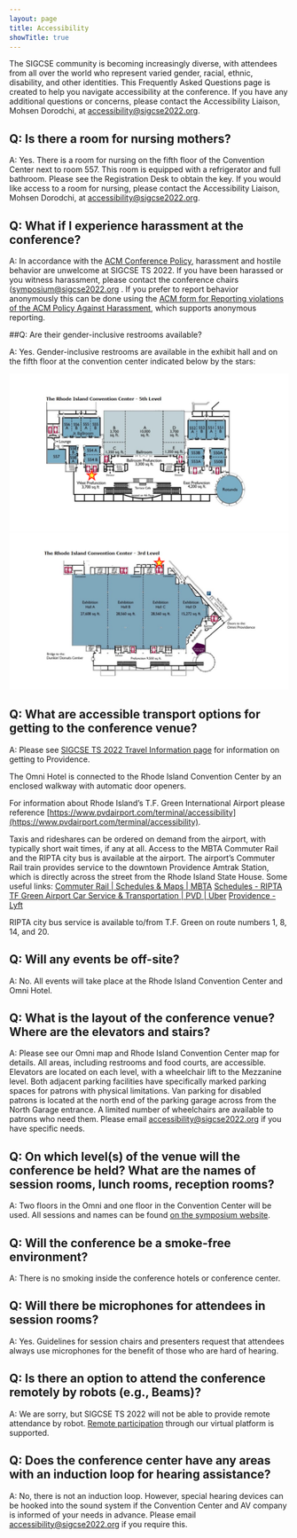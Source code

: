 ```yaml
---
layout: page
title: Accessibility
showTitle: true
---
```


The SIGCSE community is becoming increasingly diverse, with attendees from all over the world who represent varied gender, racial, ethnic, disability, and other identities. This Frequently Asked Questions page is created to help you navigate accessibility at the conference. If you have any additional questions or concerns, please contact the Accessibility Liaison, Mohsen Dorodchi, at [accessibility@sigcse2022.org](mailto:accessibility@sigcse2022.org).

## Q: Is there a room for nursing mothers?

A: Yes. There is a room for nursing on the fifth floor of the Convention Center next to room 557.  This room is equipped with a refrigerator and full bathroom.  Please see the Registration Desk to obtain the key.  If you would like access to a room for nursing, please contact the Accessibility Liaison, Mohsen Dorodchi, at [accessibility@sigcse2022.org](mailto:accessibility@sigcse2022.org).

## Q: What if I experience harassment at the conference?

A: In accordance with the [ACM Conference Policy](https://www.acm.org/special-interest-groups/volunteer-resources/officers-manual/policy-against-discrimination-and-harassment), harassment and hostile behavior are unwelcome at SIGCSE TS 2022. If you have been harassed or you witness harassment, please contact the conference chairs ([symposium@sigcse2022.org](mailto:symposium@sigcse2022.org) .  If you prefer to report behavior anonymously this can be done using the [ACM form for Reporting violations of the ACM Policy Against Harassment](https://www.acm.org/about-acm/reporting-unacceptable-behavior), which supports anonymous reporting.

##Q:  Are their gender-inclusive restrooms available?

A: Yes.  Gender-inclusive restrooms are available in the exhibit hall and on the fifth floor at the convention center indicated below by the stars:

![map of gender-inclusive restrooms, 3rd level](/images/acc1.png)
![map of gender-inclusive restrooms, 5th level](/images/acc2.png)


## Q: What are accessible transport options for getting to the conference venue?

A: Please see [SIGCSE TS 2022 Travel Information page](https://sigcse2022.sigcse.org/participants/#hotel-and-travel-information) for information on getting to Providence.

The Omni Hotel is connected to the Rhode Island Convention Center by an enclosed walkway with automatic door openers.

For information about Rhode Island’s T.F. Green International Airport please reference [https://www.pvdairport.com/terminal/accessibility](https://www.pvdairport.com/terminal/accessibility).

Taxis and rideshares can be ordered on demand from the airport, with typically short wait times, if any at all. Access to the MBTA Commuter Rail and the RIPTA city bus is available at the airport. The airport’s Commuter Rail train provides service to the downtown Providence Amtrak Station, which is directly across the street from the Rhode Island State House. Some useful links:
[Commuter Rail | Schedules & Maps | MBTA](https://www.mbta.com/schedules/commuter-rail)
[Schedules - RIPTA](https://www.ripta.com/schedules/)
[TF Green Airport Car Service & Transportation | PVD | Uber](https://www.uber.com/global/en/airports/pvd)
[Providence - Lyft](https://www.lyft.com/rider/cities/providence-ri)

RIPTA city bus service is available to/from T.F. Green on route numbers 1, 8, 14, and 20.

## Q: Will any events be off-site?

A: No. All events will take place at the Rhode Island Convention Center and Omni Hotel.

## Q: What is the layout of the conference venue? Where are the elevators and stairs?

A:  Please see our Omni map and Rhode Island Convention Center map for details. All areas, including restrooms and food courts, are accessible. Elevators are located on each level, with a wheelchair lift to the Mezzanine level. Both adjacent parking facilities have specifically marked parking spaces for patrons with physical limitations. Van parking for disabled patrons is located at the north end of the parking garage across from the North Garage entrance. A limited number of wheelchairs are available to patrons who need them. Please email [accessibility@sigcse2022.org](mailto:accessibility@sigcse2022.org) if you have specific needs.

## Q: On which level(s) of the venue will the conference be held? What are the names of session rooms, lunch rooms, reception rooms?

A: Two floors in the Omni and one floor in the Convention Center will be used.  All sessions and names can be found [on the symposium website](https://sigcse2022.sigcse.org/schedule/).

## Q: Will the conference be a smoke-free environment?

A: There is no smoking inside the conference hotels or conference center.

## Q: Will there be microphones for attendees in session rooms?

A: Yes. Guidelines for session chairs and presenters request that attendees always use microphones for the benefit of those who are hard of hearing.

## Q: Is there an option to attend the conference remotely by robots (e.g., Beams)?

A: We are sorry, but SIGCSE TS 2022 will not be able to provide remote attendance by robot. [Remote participation](https://sigcse2022.sigcse.org/participants/#registering-for-sigcse-ts-2022) through our virtual platform is supported.

## Q: Does the conference center have any areas with an induction loop for hearing assistance?

A: No, there is not an induction loop. However, special hearing devices can be hooked into the sound system if the Convention Center and AV company is informed of your needs in advance.  Please email [accessibility@sigcse2022.org](mailto:accessibility@sigcse2022.org) if you require this.
